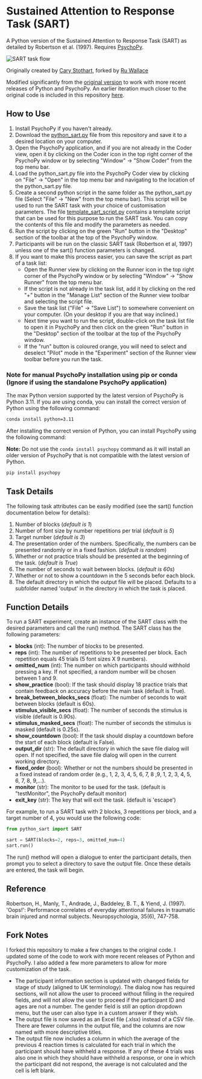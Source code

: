 # Sustained Attention to Response Task (SART)

A Python version of the Sustained Attention to Response Task (SART) as detailed by Robertson et al. (1997). Requires [PsychoPy](http://www.psychopy.org/).

![SART task flow](/python-sustained-attention-to-response-task-sart.png?raw=true "SART Task Flow")

Originally created by [Cary Stothart](https://github.com/cstothart), forked by [Ru Wallace](https://github.com/ru-wallace)

Modified significantly from the [original version](https://github.com/cstothart/sustained-attention-to-response-task) to work with more recent releases of Python and PsychoPy. An earlier iteration much closer to the original code is included in this repository [here](python_sart_old.py).

## How to Use

1. Install PsychoPy if you haven't already.
2. Download the [python_sart.py](python_sart.py) file from this repository and save it to a desired location on your computer.
3. Open the PsychoPy application, and if you are not already in the Coder view, open it by clicking on the Coder icon in the top right corner of the PsychoPy window or by selecting "Window" -> "Show Coder" from the top menu bar.
4. Load the python_sart.py file into the PsychoPy Coder view by clicking on "File" -> "Open" in the top menu bar and navigating to the location of the python_sart.py file.
5. Create a second python script in the same folder as the python_sart.py file (Select "File" -> "New" from the top menu bar). This script will be used to run the SART task with your choice of customisation parameters. The file [template_sart_script.py](template_sart_script.py) contains a template script that can be used for this purpose to run the SART task. You can copy the contents of this file and modify the parameters as needed.
6. Run the script by clicking on the green "Run" button in the "Desktop" section of the toolbar at the top of the PsychoPy window.
7. Participants will be run on the classic SART task (Robertson et al, 1997) unless one of the sart() function parameters is changed.
8. If you want to make this process easier, you can save the script as part of a task list:
   - Open the Runner view by clicking on the Runner icon in the top right corner of the PsychoPy window or by selecting "Window" -> "Show Runner" from the top menu bar.
   - If the script is not already in the task list, add it by clicking on the red "+" button in the "Manage List" section of the Runner view toolbar and selecting the script file.
   - Save the task list ("File" -> "Save List") to somewhere convenient on your computer. (On your desktop if you are that way inclined.)
   - Next time you want to run the script, double-click on the task list file to open it in PsychoPy and then click on the green "Run" button in the "Desktop" section of the toolbar at the top of the PsychoPy window.
   - If the "run" button is coloured orange, you will need to select and deselect "Pilot" mode in the "Experiment" section of the Runner view toolbar before you run the task.

### Note for manual PsychoPy installation using pip or conda (Ignore if using the standalone PsychoPy application)

The max Python version supported by the latest version of PsychoPy is Python 3.11. If you are using conda, you can install the correct version of Python using the following command:

```bash
conda install python=3.11
```

After installing the correct version of Python, you can install PsychoPy using the following command:

**Note:** Do not use the `conda install psychopy` command as it will install an older version of PsychoPy that is not compatible with the latest version of Python.

```bash
pip install psychopy
```

## Task Details

The following task attributes can be easily modified (see the sart()
function documentation below for details):

1) Number of blocks (*default is 1*)
2) Number of font size by number repetitions per trial (*default is 5*)
3) Target number (*default is 3*)
4) The presentation order of the numbers. Specifically, the numbers can be presented randomly or in a fixed fashion. (*default is random*)
5) Whether or not practice trials should be presented at the beginning of the task. (*default is True*)
6) The number of seconds to wait between blocks. (*default is 60s*)
7) Whether or not to show a countdown in the 5 seconds befor each block.
8) The default directory in which the output file will be placed. Defaults to a subfolder named 'output' in the directory in which the task is placed.

## Function Details

To run a SART experiment, create an instance of the SART class with the desired parameters and call the run() method. The SART class has the following parameters:

- **blocks** (int): The number of blocks to be presented.
- **reps** (int): The number of repetitions to be presented per block.  Each  repetition equals 45 trials (5 font sizes X 9 numbers).
- **omitted_num** (int): The number on which participants should withhold pressing a key. If not specified, a random number will be chosen between 1 and 9.
- **show_practice** (bool): If the task should display 18 practice trials that contain feedback on accuracy before the main task (default is True).
- **break_between_blocks_secs** (float): The number of seconds to wait between blocks (default is 60s).
- **stimulus_visible_secs** (float): The number of seconds the stimulus is visible (default is 0.90s).
- **stimulus_masked_secs** (float): The number of seconds the stimulus is masked (default is 0.25s).
- **show_countdown** (bool): If the task should display a countdown before the start of each block (default is False).
- **output_dir** (str): The  default directory in which the save file dialog will open. If not specified, the save file dialog will open in the current working directory.
- **fixed_order** (bool): Whether or not the numbers should be presented in a fixed instead of random order (e.g., 1, 2, 3, 4, 5, 6, 7, 8 ,9, 1, 2, 3, 4, 5, 6, 7, 8, 9,...).
- **monitor** (str): The monitor to be used for the task. (default is "testMonitor", the PsychoPy default monitor)
- **exit_key** (str): The key that will exit the task. (default is 'escape')

For example, to run a SART task with 2 blocks, 3 repetitions per block, and a target number of 4, you would use the following code:

```python
from python_sart import SART

sart = SART(blocks=2, reps=3, omitted_num=4)
sart.run()
```

The run() method will open a dialogue to enter the participant details, then prompt you to select a directory to save the output file.
Once these details are entered, the task will begin.

## Reference

Robertson, H., Manly, T., Andrade, J.,  Baddeley, B. T., & Yiend, J. (1997).
'Oops!': Performance correlates of everyday attentional failures in traumatic brain injured and normal subjects. Neuropsychologia, 35(6), 747-758.

## Fork Notes

I forked this repository to make a few changes to the original code. I updated some of the code to work with more recent releases of Python and PsychoPy. I also added a few more parameters to allow for more customization of the task.

- The participant information section is updated with changed fields for stage of study (aligned to UK terminology). The dialog now has required sections, will not allow the user to proceed without filling in the required fields, and will not allow the user to proceed if the participant ID and ages are not a number. The gender field is still an option dropdown menu, but the user can also type in a custom answer if they wish.
- The output file is now saved as an Excel file (.xlsx) instead of a CSV file. There are fewer columns in the output file, and the columns are now named with more descriptive titles.
- The output file now includes a column in which the average of the previous 4 reaction times is calculated for each trial in which the participant should have withheld a response. 
  If any of these 4 trials was also one in which they should have withheld a response, or one in which the participant did not respond, the average is not calculated and the cell is left blank.